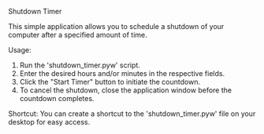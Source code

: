 Shutdown Timer

This simple application allows you to schedule a shutdown of your computer after a specified amount of time.

Usage:
1. Run the 'shutdown_timer.pyw' script.
2. Enter the desired hours and/or minutes in the respective fields.
3. Click the "Start Timer" button to initiate the countdown.
4. To cancel the shutdown, close the application window before the countdown completes.

Shortcut:
You can create a shortcut to the 'shutdown_timer.pyw' file on your desktop for easy access.
